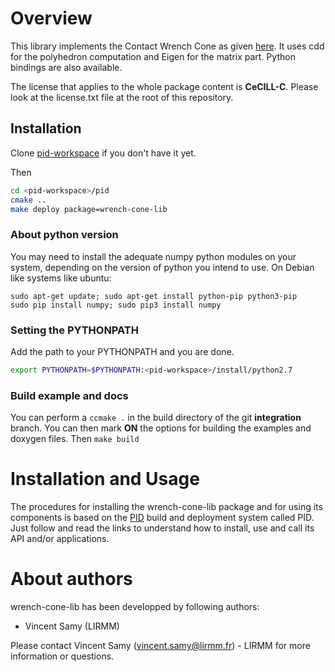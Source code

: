 
Overview
=========

This library implements the Contact Wrench Cone as given [here](https://scaron.info/papers/journal/caron-tro-2016.pdf). It uses cdd for the polyhedron computation and Eigen for the matrix part. Python bindings are also available.

The license that applies to the whole package content is **CeCILL-C**. Please look at the license.txt file at the root of this repository.

## Installation

Clone [pid-workspace](https://github.com/lirmm/pid-workspace.git) if you don't have it yet.

Then
```bash
cd <pid-workspace>/pid
cmake ..
make deploy package=wrench-cone-lib
```

### About python version

You may need to install the adequate numpy python modules on your system, depending on the version of python you intend to use. On Debian like systems like ubuntu:

```
sudo apt-get update; sudo apt-get install python-pip python3-pip
sudo pip install numpy; sudo pip3 install numpy
```

### Setting the PYTHONPATH

Add the path to your PYTHONPATH and you are done.

```bash
export PYTHONPATH=$PYTHONPATH:<pid-workspace>/install/python2.7
```

### Build example and docs
You can perform a `ccmake .` in the build directory of the git **integration** branch.
You can then mark **ON** the options for building the examples and doxygen files. Then `make build`


Installation and Usage
=======================

The procedures for installing the wrench-cone-lib package and for using its components is based on the [PID](http://pid.lirmm.net/pid-framework/pages/install.html) build and deployment system called PID. Just follow and read the links to understand how to install, use and call its API and/or applications.

About authors
=====================

wrench-cone-lib has been developped by following authors: 
+ Vincent Samy (LIRMM)

Please contact Vincent Samy (vincent.samy@lirmm.fr) - LIRMM for more information or questions.




